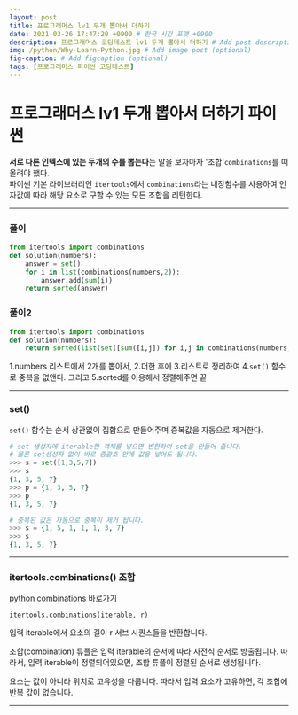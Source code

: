 ```yaml
---
layout: post
title: 프로그래머스 lv1 두개 뽑아서 더하기
date: 2021-03-26 17:47:20 +0900 # 한국 시간 포맷 +0900
description: 프로그래머스 코딩테스트 lv1 두개 뽑아서 더하기 # Add post description (optional)
img: /python/Why-Learn-Python.jpg # Add image post (optional)
fig-caption: # Add figcaption (optional)
tags: [프로그래머스 파이썬 코딩테스트]
---
```


# 프로그래머스 lv1 두개 뽑아서 더하기 파이썬

**서로 다른 인덱스에 있는 두개의 수를 뽑는다**는 말을 보자마자 '조합'`combinations`를 떠올려야 했다. <br>
파이썬 기본 라이브러리인 `itertools`에서 `combinations`라는 내장함수를 사용하여 인자값에 따라 해당 요소로 구할 수 있는 모든 조합을 리턴한다. 

---

### 풀이
```python
from itertools import combinations
def solution(numbers):
    answer = set()
    for i in list(combinations(numbers,2)):
        answer.add(sum(i))
    return sorted(answer)
```

### 풀이2
```python
from itertools import combinations
def solution(numbers):
    return sorted(list(set([sum([i,j]) for i,j in combinations(numbers,2)])))
```
1.numbers 리스트에서 2개를 뽑아서, 2.더한 후에 3.리스트로 정리하여 4.`set()` 함수로 중복을 없앤다. 그리고 5.sorted를 이용해서 정렬해주면 끝

---

### set()

`set()` 함수는 순서 상관없이 집합으로 만들어주며 중복값을 자동으로 제거한다.

```python
# set 생성자에 iterable한 객체를 넣으면 변환하여 set을 만들어 줍니다.
# 물론 set생성자 없이 바로 중괄호 안에 값을 넣어도 됩니다.
>>> s = set([1,3,5,7])
>>> s
{1, 3, 5, 7}
>>> p = {1, 3, 5, 7}
>>> p
{1, 3, 5, 7}

# 중복된 값은 자동으로 중복이 제거 됩니다.
>>> s = {1, 5, 1, 1, 1, 3, 7}
>>> s
{1, 3, 5, 7}
```
---

### itertools.combinations() 조합

[python combinations 바로가기](https://docs.python.org/ko/3/library/itertools.html?highlight=combinations#itertools.combinations)<br>

`itertools.combinations(iterable, r)`

입력 iterable에서 요소의 길이 r 서브 시퀀스들을 반환합니다.

조합(combination) 튜플은 입력 iterable의 순서에 따라 사전식 순서로 방출됩니다. 따라서, 입력 iterable이 정렬되어있으면, 조합 튜플이 정렬된 순서로 생성됩니다.

요소는 값이 아니라 위치로 고유성을 다룹니다. 따라서 입력 요소가 고유하면, 각 조합에 반복 값이 없습니다.

---
